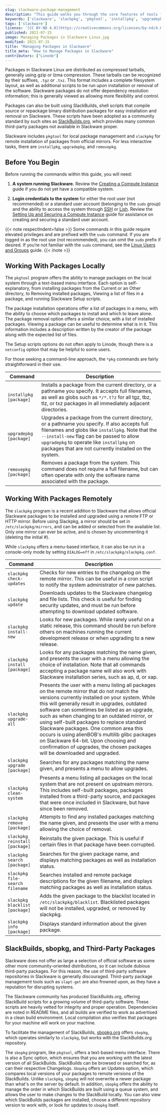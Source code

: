```yaml
---
slug: slackware-package-management
description: "This guide walks you through the core features of tools from Slackware, including pkgtool and slackpkg, which are common commands for managing packages."
keywords: ['slackware', 'slackpkg', 'pkgtool', 'installpkg', 'upgradepkg', 'removepkg']
tags: ['slackware']
license: '[CC BY-ND 4.0](https://creativecommons.org/licenses/by-nd/4.0)'
published: 2021-07-15
image: Managing Packages in Slackware Linux.jpg
modified: 2021-07-15
title: "Managing Packages in Slackware"
title_meta: "How to Manage Packages in Slackware"
contributors: ["Linode"]
---
```


Packages in Slackware Linux are distributed as compressed tarballs, generally using gzip or lzma compression. These tarballs can be recognized by their suffixes, `.tgz` or `.txz`. This format includes a complete filesystem layout, as well as additional scripts to be run upon installation or removal of the software. Slackware packages do not offer dependency resolution information; this is generally viewed as allowing more flexibility and control.

Packages can also be built using SlackBuilds, shell scripts that compile source or repackage binary distribution packages for easy installation and removal on Slackware. These scripts have been adopted as a community standard by such sites as [SlackBuilds.org](https://slackbuilds.org/), which provides many common third-party packages not available in Slackware proper.

Slackware includes `pkgtool` for local package management and `slackpkg` for remote installation of packages from official mirrors. For less interactive tasks, there are `installpkg`, `upgradepkg`, and `removepkg`.

## Before You Begin

Before running the commands within this guide, you will need:

1. **A system running Slackware.** Review the [Creating a Compute Instance](/docs/products/compute/compute-instances/guides/create/) guide if you do not yet have a compatible system.

1. **Login credentials to the system** for either the root user (not recommended) or a standard user account (belonging to the `sudo` group) and the ability to access the system through [SSH](/docs/guides/connect-to-server-over-ssh/) or [Lish](/docs/products/compute/compute-instances/guides/lish/). Review the [Setting Up and Securing a Compute Instance](/docs/products/compute/compute-instances/guides/set-up-and-secure/) guide for assistance on creating and securing a standard user account.

{{< note respectIndent=false >}}
Some commands in this guide require elevated privileges and are prefixed with the `sudo` command. If you are logged in as the root use (not recommended), you can omit the `sudo` prefix if desired. If you’re not familiar with the `sudo` command, see the [Linux Users and Groups](/docs/guides/linux-users-and-groups/#understanding-the-sudo-linux-group-and-user) guide.
{{< /note >}}

## Working With Packages Locally

The `pkgtool` program offers the ability to manage packages on the local system through a text-based menu interface. Each option is self-explanatory, from installing packages from the Current or an Other directory, to Removing installed packages, Viewing a list of files in a package, and running Slackware Setup scripts.

The package installation operations offer a list of packages in a menu, with the ability to choose which packages to install and which to leave alone. The package removal option offers a similar choice, with a list of installed packages. Viewing a package can be useful to determine what is in it. This information includes a description written by the creator of the package along with the expected list of files.

The Setup scripts options do not often apply to Linode, though there is a `netconfig` option that may be helpful to some users.

For those seeking a command-line approach, the `*pkg` commands are fairly straightforward in their use.

| Command | Description |
| -- | -- |
| `installpkg [package]` | Installs a package from the current directory, or a pathname you specify. It accepts full filenames, as well as globs such as `*/*.t?z` for all tgz, tbz, tlz, or txz packages in all immediately adjacent directories. |
| `upgradepkg [package]` | Upgrades a package from the current directory, or a pathname you specify. If also accepts full filenames and globs like `installpkg`. Note that the `--install-new` flag can be passed to allow `upgradepkg` to operate like `installpkg` on packages that are not currently installed on the system. |
| `removepkg [package]` | Removes a package from the system. This command does not require a full filename, but can often operate with only the software name associated with the package. |

## Working With Packages Remotely

The `slackpkg` program is a recent addition to Slackware that allows official Slackware packages to be installed and upgraded using a remote FTP or HTTP mirror. Before using Slackpkg, a mirror should be set in `/etc/slackpkg/mirrors`, and can be added or selected from the available list. Only one mirror can ever be active, and is chosen by uncommenting it (deleting the initial #).

While `slackpkg` offers a menu-based interface, it can also be run in a console-only mode by setting `DIALOG=off` in `/etc/slackpkg/slackpkg.conf`.

| Command | Description |
| -- | -- |
| `slackpkg check-updates` | Checks for new entries to the changelog on the remote mirror. This can be useful in a cron script to notify the system administrator of new patches. |
| `slackpkg update` | Downloads updates to the Slackware changelog and file lists. This check is useful for finding security updates, and must be run before attempting to download updated software. |
| `slackpkg install-new` | Looks for new packages. While rarely useful on a static release, this command should be run before others on machines running the current development release or when upgrading to a new release. |
| `slackpkg install [package]` | Looks for any packages matching the name given, and presents the user with a menu allowing the choice of installation. Note that all commands accepting a package name will also work with Slackware installation series, such as ap, d, or xap. |
| `slackpkg upgrade-all` | Presents the user with a menu listing all packages on the remote mirror that do not match the versions currently installed on your system. While this will generally result in upgrades, outdated software can sometimes be listed as an upgrade, such as when changing to an outdated mirror, or using self-built packages to replace standard Slackware packages. One common area this occurs is using alienBOB's multilib glibc packages on Slackware 64-bit. Upon choosing and confirmation of upgrades, the chosen packages will be downloaded and upgraded. |
| `slackpkg upgrade [package]` | Searches for any packages matching the name given, and presents a menu to allow upgrades. |
| `slackpkg clean-system` | Presents a menu listing all packages on the local system that are not present on upstream mirrors. This includes self-built packages, packages installed from a third-party source, and packages that were once included in Slackware, but have since been removed. |
| `slackpkg remove [package]` | Attempts to find any installed packages matching the name given, and presents the user with a menu allowing the choice of removal. |
| `slackpkg reinstall [package]` | Reinstalls the given package. This is useful if certain files in that package have been corrupted. |
| `slackpkg search [package]` | Searches for the given package name, and displays matching packages as well as installation status. |
| `slackpkg file-search filename` | Searches installed and remote package descriptions for the given filename, and displays matching packages as well as installation status. |
| `slackpkg blacklist [package]` | Adds the given package to the blacklist located in `/etc/slackpkg/blacklist`. Blacklisted packages will not be installed, upgraded, or removed by slackpkg. |
| `slackpkg info [package]` | Displays standard information about the given package. |

## SlackBuilds, sbopkg, and Third-Party Packages

Slackware does not offer as large a selection of official software as some other more community-oriented distributions, so it can include dubious third-party packages. For this reason, the use of third-party software repositories in Slackware is generally discouraged. Third-party package management tools such as `slapt-get` are also frowned upon, as they have a reputation for disrupting systems.

The Slackware community has produced SlackBuilds.org, offering SlackBuild scripts for a growing volume of third-party software. These scripts are heavily vetted for integrity and proper operation. Dependencies are noted in README files, and all builds are verified to work as advertised in a clean build environment. Local compilation also verifies that packages for your machine will work on your machine.

To facilitate the management of SlackBuilds, [sbopkg.org](https://www.sbopkg.org/) offers `sbopkg`, which operates similarly to `slackpkg`, but works with the SlackBuilds.org repository.

The `sbopkg` program, like `pkgtool`, offers a text-based menu interface. There is also a Sync option, which ensures that you are working with the latest version of all SlackBuilds. SlackBuilds can be browsed or searched for, as can their respective Changelogs. `Sbopkg` offers an Updates option, which compares local versions of your packages to remote versions of the SlackBuilds. Unlike `slackpkg`, `sbopkg` will not overwrite a newer package than what's on the server by default. In addition, `sbopkg` offers the ability to manage the order in which SlackBuilds are built using a queue system, and allows the user to make changes to the SlackBuild locally. You can also view which SlackBuilds packages are installed, choose a different repository version to work with, or look for updates to `sbopkg` itself.